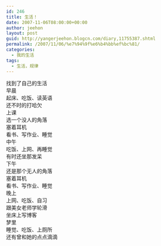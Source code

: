 ```yaml
---
id: 246
title: 生活！
date: 2007-11-06T08:00:00+00:00
author: jeehon
layout: post
guid: http://yangerjeehon.blogcn.com/diary,11755387.shtml
permalink: /2007/11/06/%e7%94%9f%e6%b4%bb%ef%bc%81/
categories:
  - 我的生活
tags:
  - 生活，规律
---
```

找到了自己的生活  
早晨  
起床、吃饭、读英语  
还不时的打哈欠  
上课  
选一个没人的角落  
塞着耳机  
看书、写作业、睡觉  
中午  
吃饭、上网、再睡觉  
有时还坐那发呆  
下午  
还是那个无人的角落  
塞着耳机  
看书、写作业、睡觉  
晚上  
上网、吃饭、自习  
跟美女老师学轮滑  
坐床上写博客  
梦里  
睡觉、吃饭、上厕所  
还有曾和她的点点滴滴